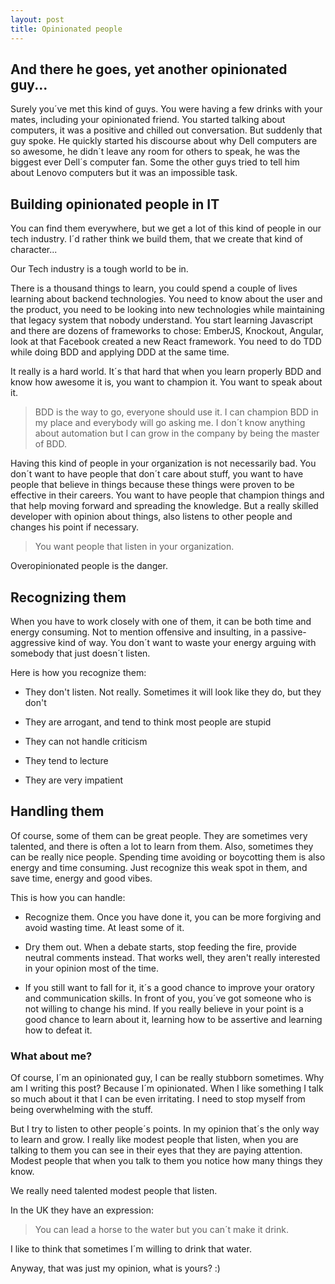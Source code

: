 ```yaml
---
layout: post
title: Opinionated people
---
```


## And there he goes, yet another opinionated guy...

Surely you´ve met this kind of guys. 
You were having a few drinks with your mates, including your opinionated friend. You started talking about computers, it was a positive and chilled out conversation.
But suddenly that guy spoke. He quickly started his discourse about why Dell computers are so awesome, he didn´t leave any room for others to speak, he was the biggest ever Dell´s computer fan. 
Some the other guys tried to tell him about Lenovo computers but it was an impossible task.

## Building opinionated people in IT

You can find them everywhere, but we get a lot of this kind of people in our tech industry. I´d rather think we build them, that we create that kind of character...

Our Tech industry is a tough world to be in. 

There is a thousand things to learn, you could spend a couple of lives learning about backend technologies.
You need to know about the user and the product, you need to be looking into new technologies while maintaining that legacy system that nobody understand.
You start learning Javascript and there are dozens of frameworks to chose: EmberJS, Knockout, Angular, look at that Facebook created a new React framework.
You need to do TDD while doing BDD and applying DDD at the same time.

It really is a hard world. It´s that hard that when you learn properly BDD and know how awesome it is, you want to champion it. You want to speak about it.

> BDD is the way to go, everyone should use it. I can champion BDD in my place and everybody will go asking me. I don´t know anything about automation but I can grow in the company by being the master of BDD.


Having this kind of people in your organization is not necessarily bad. You don´t want to have people that don´t care about stuff, you want to
have people that believe in things because these things were proven to be effective in their careers. You want to have people that champion things and that help moving forward and spreading the knowledge.
But a really skilled developer with opinion about things, also listens to other people and changes his point if necessary.

> You want people that listen in your organization.

Overopinionated people is the danger. 

## Recognizing them

When you have to work closely with one of them, it can be both time and energy consuming. 
Not to mention offensive and insulting, in a passive-aggressive kind of way.
You don´t want to waste your energy arguing with somebody that just doesn´t listen.

Here is how you recognize them:

- They don't listen. Not really. Sometimes it will look like they do, but they don't

- They are arrogant, and tend to think most people are stupid

- They can not handle criticism

- They tend to lecture

- They are very impatient

## Handling them

Of course, some of them can be great people. They are sometimes very talented, and there is often a lot to learn from them. 
Also, sometimes they can be really nice people. Spending time avoiding or boycotting them is also energy and time consuming.
Just recognize this weak spot in them, and save time, energy and good vibes.

This is how you can handle:

- Recognize them. Once you have done it, you can be more forgiving and avoid wasting time. At least some of it.

- Dry them out. When a debate starts, stop feeding the fire, provide neutral comments instead. 
That works well, they aren't really interested in your opinion most of the time.

- If you still want to fall for it, it´s a good chance to improve your oratory and communication skills. In front of you, you´ve got someone who is not willing to change his mind.
If you really believe in your point is a good chance to learn about it, learning how to be assertive and learning how to defeat it.

### What about me?

Of course, I´m an opinionated guy, I can be really stubborn sometimes. Why am I writing this post? Because I´m opinionated. When I like something I talk so much about it that I can be even irritating. I need to stop myself from being overwhelming with the stuff.

But I try to listen to other people´s points. In my opinion that´s the only way to learn and grow. 
I really like modest people that listen, when you are talking to them you can see in their eyes that they are paying attention. Modest people that when you talk to them you notice how many things they know.

We really need talented modest people that listen.

In the UK they have an expression:

> You can lead a horse to the water but you can´t make it drink.

I like to think that sometimes I´m willing to drink that water.

Anyway, that was just my opinion, what is yours? :)

